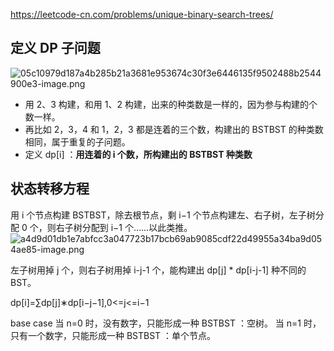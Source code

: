 https://leetcode-cn.com/problems/unique-binary-search-trees/

## 定义 DP 子问题

![05c10979d187a4b285b21a3681e953674c30f3e6446135f9502488b2544900e3-image.png](WEBRESOURCE844ed3553d6184732b99c9cacd00a844.png)

* 用 2、3 构建，和用 1、2 构建，出来的种类数是一样的，因为参与构建的个数一样。
* 再比如 2，3，4 和 1，2，3 都是连着的三个数，构建出的 BSTBST 的种类数相同，属于重复的子问题。
* 定义 dp[i] ：**用连着的 i 个数，所构建出的 BSTBST 种类数**


## 状态转移方程
用 i 个节点构建 BSTBST，除去根节点，剩 i−1 个节点构建左、右子树，左子树分配 0 个，则右子树分配到 i−1 个……以此类推。
![a4d9d01db1e7abfcc3a047723b17bcb69ab9085cdf22d49955a34ba9d054ae85-image.png](WEBRESOURCE1837d5882aba572443cfdd2a741db373.png)

左子树用掉 j 个，则右子树用掉 i-j-1 个，能构建出 dp[j] * dp[i-j-1] 种不同的BST。

dp[i]=∑dp[j]∗dp[i−j−1],0<=j<=i−1

base case
当 n=0 时，没有数字，只能形成一种 BSTBST ：空树。
当 n=1 时，只有一个数字，只能形成一种 BSTBST ：单个节点。

